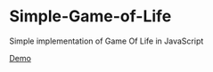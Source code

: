 # Simple-Game-of-Life
Simple implementation of Game Of Life in JavaScript

[Demo](https://www.willwade.dev/simple-game-of-life/)

